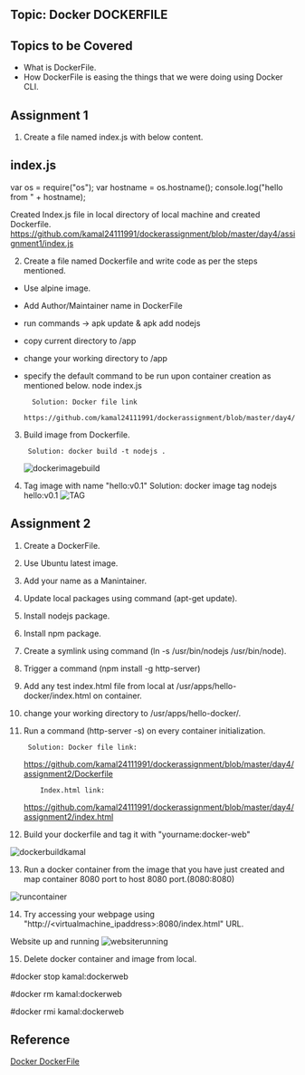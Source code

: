 ## Topic: Docker DOCKERFILE

Topics to be Covered
------------------------
* What is DockerFile.
* How DockerFile is easing the things that we were doing using Docker CLI.

Assignment 1
-------------------
1. Create a file named index.js with below content.

index.js
----------------
var os = require("os");
var hostname = os.hostname();
console.log("hello from " + hostname);

Created Index.js file in local directory of local machine and created Dockerfile.
https://github.com/kamal24111991/dockerassignment/blob/master/day4/assignment1/index.js


2. Create a file named Dockerfile and write code as per the steps mentioned.

* Use alpine image.
* Add Author/Maintainer name in DockerFile
* run commands -> apk update & apk add nodejs
* copy current directory to /app
* change your working directory to /app
* specify the default command to be run upon container creation as mentioned below.
	node index.js

        Solution: Docker file link 
	      https://github.com/kamal24111991/dockerassignment/blob/master/day4/assignment1/Dockerfile
	
	
3. Build image from Dockerfile.

        Solution: docker build -t nodejs .
     ![dockerimagebuild](https://github.com/kamal24111991/dockerassignment/blob/master/day4/media/dockerimagebuild.png)

4. Tag image with name "hello:v0.1"
        Solution: docker image tag nodejs hello:v0.1
	![TAG](https://github.com/kamal24111991/dockerassignment/blob/master/day4/media/TAG.png)
	  
Assignment 2
-----------------------
1. Create a DockerFile.

2. Use Ubuntu latest image.
3. Add your name as a Manintainer.
4. Update local packages using command (apt-get update).
5. Install nodejs package.
6. Install npm package.
7. Create a symlink using command (ln -s /usr/bin/nodejs /usr/bin/node).
8. Trigger a command (npm install -g http-server)
9. Add any test index.html file from local at /usr/apps/hello-docker/index.html on container.
10. change your working directory to /usr/apps/hello-docker/.
11. Run a command (http-server -s) on every container initialization.

         Solution: Docker file link:
	 https://github.com/kamal24111991/dockerassignment/blob/master/day4/assignment2/Dockerfile
	           
		    Index.html link:

       https://github.com/kamal24111991/dockerassignment/blob/master/day4/assignment2/index.html
		  

12. Build your dockerfile and tag it with "yourname:docker-web"

![dockerbuildkamal](https://github.com/kamal24111991/dockerassignment/blob/master/day4/media2/dockerbuildkamal.png)

13. Run a docker container from the image that you have just created and map container 8080 port to host 8080 port.(8080:8080)

![runcontainer](https://github.com/kamal24111991/dockerassignment/blob/master/day4/media2/runcontainer.png)

14. Try accessing your webpage using "http://<virtualmachine_ipaddress>:8080/index.html" URL.

Website up and running
![websiterunning](https://github.com/kamal24111991/dockerassignment/blob/master/day4/media2/websiterunning.png)

15. Delete docker container and image from local.

#docker stop kamal:dockerweb

#docker rm kamal:dockerweb

#docker rmi kamal:dockerweb


Reference
-----------------
[Docker DockerFile](https://docs.docker.com/engine/reference/builder/)
